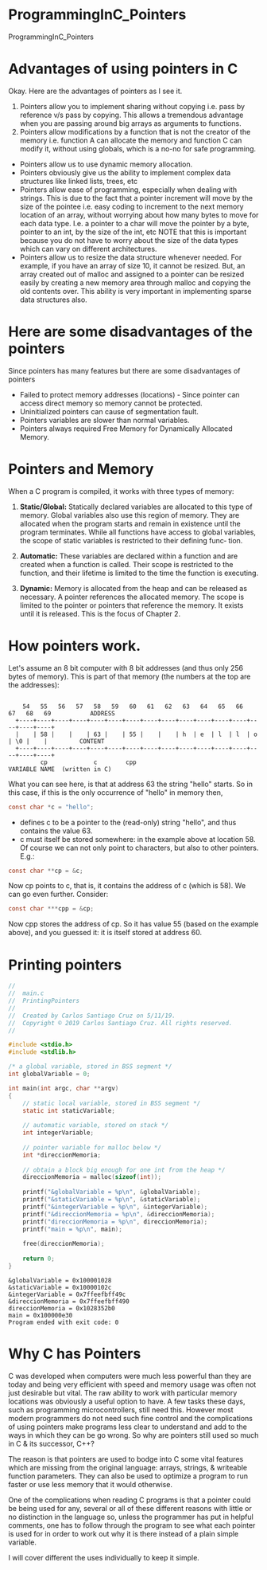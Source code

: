# ProgrammingInC_Pointers
ProgrammingInC_Pointers

# Advantages of using pointers in C

Okay. Here are the advantages of pointers as I see it.
1. Pointers allow you to implement sharing without copying i.e. pass by reference v/s pass by copying. This allows a tremendous advantage when you are passing around big arrays as arguments to functions.
2. Pointers allow modifications by a function that is not the creator of the memory i.e. function A can allocate the memory and function C can modify it, without using globals, which is a no-no for safe programming.
- Pointers allow us to use dynamic memory allocation.
- Pointers obviously give us the ability to implement complex data structures like linked lists, trees, etc
- Pointers allow ease of programming, especially when dealing with strings. This is due to the fact that a pointer increment will move by the size of the pointee i.e. easy coding to increment to the next memory location of an array, without worrying about how many bytes to move for each data type. I.e. a pointer to a char will move the pointer by a byte, pointer to an int, by the size of the int, etc NOTE that this is important because you do not have to worry about the size of the data types which can vary on different architectures. 
- Pointers allow us to resize the data structure whenever needed. For example, if you have an array of size 10, it cannot be resized. But, an array created out of malloc and assigned to a pointer can be resized easily by creating a new memory area through malloc and copying the old contents over. This ability is very important in implementing sparse data structures also. 

# Here are some disadvantages of the pointers

Since pointers has many features but there are some disadvantages of pointers

- Failed to protect memory addresses (locations) - Since pointer can access direct memory so memory cannot be protected.
- Uninitialized pointers can cause of segmentation fault.
- Pointers variables are slower than normal variables.
- Pointers always required Free Memory for Dynamically Allocated Memory.

# Pointers and Memory

When a C program is compiled, it works with three types of memory:

1. **Static/Global:**      Statically declared variables are allocated to this type of memory. Global variables also use this region of memory. They are allocated when the program starts and remain in existence until the program terminates. While all functions have access to global variables, the scope of static variables is restricted to their defining func‐ tion.

2. **Automatic:**          These variables are declared within a function and are created when a function is called. Their scope is restricted to the function, and their lifetime is limited to the time the function is executing.

3. **Dynamic:**            Memory is allocated from the heap and can be released as necessary. A pointer references the allocated memory. The scope is limited to the pointer or pointers that reference the memory. It exists until it is released. This is the focus of Chapter 2.

# How pointers work.

Let's assume an 8 bit computer with 8 bit addresses (and thus only 256 bytes of memory). This is part of that memory (the numbers at the top are the addresses):

``` console

    54   55   56   57   58   59   60   61   62   63   64   65   66   67   68   69           ADDRESS
  +----+----+----+----+----+----+----+----+----+----+----+----+----+----+----+----+
  |    | 58 |    |    | 63 |    | 55 |    |    | h  | e  | l  | l  | o  | \0 |    |         CONTENT
  +----+----+----+----+----+----+----+----+----+----+----+----+----+----+----+----+
         cp             c        cpp                                                        VARIABLE NAME  (written in C) 
```


  What you can see here, is that at address 63 the string "hello" starts. So in this case, if this is the only occurrence of "hello" in memory then,
  
``` objective-c
const char *c = "hello";
```

- defines c to be a pointer to the (read-only) string "hello", and thus contains the value 63. 
- c must itself be stored somewhere: in the example above at location 58. Of course we can not only point to characters, but also to other pointers. E.g.:

``` objective-c
const char **cp = &c;
```

Now cp points to c, that is, it contains the address of c (which is 58). We can go even further. Consider:

```objective-c
const char ***cpp = &cp;
```

Now cpp stores the address of cp. So it has value 55 (based on the example above), and you guessed it: it is itself stored at address 60.

# Printing pointers

``` c
//
//  main.c
//  PrintingPointers
//
//  Created by Carlos Santiago Cruz on 5/11/19.
//  Copyright © 2019 Carlos Santiago Cruz. All rights reserved.
//

#include <stdio.h>
#include <stdlib.h>

/* a global variable, stored in BSS segment */
int globalVariable = 0;

int main(int argc, char **argv)
{
    // static local variable, stored in BSS segment */
    static int staticVariable;
    
    // automatic variable, stored on stack */
    int integerVariable;
    
    // pointer variable for malloc below */
    int *direccionMemoria;
    
    // obtain a block big enough for one int from the heap */
    direccionMemoria = malloc(sizeof(int));
    
    printf("&globalVariable = %p\n", &globalVariable);
    printf("&staticVariable = %p\n", &staticVariable);
    printf("&integerVariable = %p\n", &integerVariable);
    printf("&direccionMemoria = %p\n", &direccionMemoria);
    printf("direccionMemoria = %p\n", direccionMemoria);
    printf("main = %p\n", main);
    
    free(direccionMemoria);
    
    return 0;
}

```

``` console
&globalVariable = 0x100001028
&staticVariable = 0x10000102c
&integerVariable = 0x7ffeefbff49c
&direccionMemoria = 0x7ffeefbff490
direccionMemoria = 0x1028352b0
main = 0x100000e30
Program ended with exit code: 0
```


# Why C has Pointers

C was developed when computers were much less powerful than they are today and being very efficient with speed and memory usage was often not just desirable but vital. The raw ability to work with particular memory locations was obviously a useful option to have. A few tasks these days, such as programming microcontrollers, still need this. However most modern programmers do not need such fine control and the complications of using pointers make programs less clear to understand and
add to the ways in which they can be go wrong. So why are pointers still used so much in C & its successor, C++?

The reason is that pointers are used to bodge into C some vital features which are missing from the original language: arrays, strings, & writeable function parameters. They can also be used to optimize a program to run faster or use less memory that it would otherwise.

One of the complications when reading C programs is that a pointer could be being used for any, several or all of these different reasons with little or no distinction in the language so, unless the programmer has put in helpful comments, one has to follow through the program to see what each pointer is used for in order to work out why it is there instead of a plain simple variable.

I will cover different the uses individually to keep it simple.
